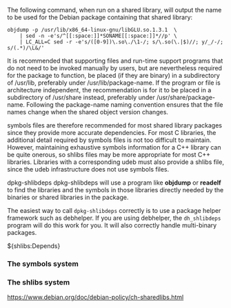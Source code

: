 The following command, when run on a shared library, will output the name to be used for the Debian package containing that shared library:
```
objdump -p /usr/lib/x86_64-linux-gnu/libGLU.so.1.3.1  \
    | sed -n -e's/^[[:space:]]*SONAME[[:space:]]*//p' \
    | LC_ALL=C sed -r -e's/([0-9])\.so\./\1-/; s/\.so(\.|$)//; y/_/-/; s/(.*)/\L&/'
```
It is recommended that supporting files and run-time support programs that do not need to be invoked manually by users, but are nevertheless required for the package to function, be placed (if they are binary) in a subdirectory of /usr/lib, preferably under /usr/lib/package-name. If the program or file is architecture independent, the recommendation is for it to be placed in a subdirectory of /usr/share instead, preferably under /usr/share/package-name. Following the package-name naming convention ensures that the file names change when the shared object version changes.

symbols files are therefore recommended for most shared library packages since they provide more accurate dependencies. For most C libraries, the additional detail required by symbols files is not too difficult to maintain. However, maintaining exhaustive symbols information for a C++ library can be quite onerous, so shlibs files may be more appropriate for most C++ libraries. Libraries with a corresponding udeb must also provide a shlibs file, since the udeb infrastructure does not use symbols files.

dpkg-shlibdeps
dpkg-shlibdeps will use a program like **objdump** or **readelf** to find the libraries and the symbols in those libraries directly needed by the binaries or shared libraries in the package.

The easiest way to call `dpkg-shlibdeps` correctly is to use a package helper framework such as debhelper. If you are using debhelper, the `dh_shlibdeps` program will do this work for you. It will also correctly handle multi-binary packages.



${shlibs:Depends}



### The symbols system

### The shlibs system

https://www.debian.org/doc/debian-policy/ch-sharedlibs.html